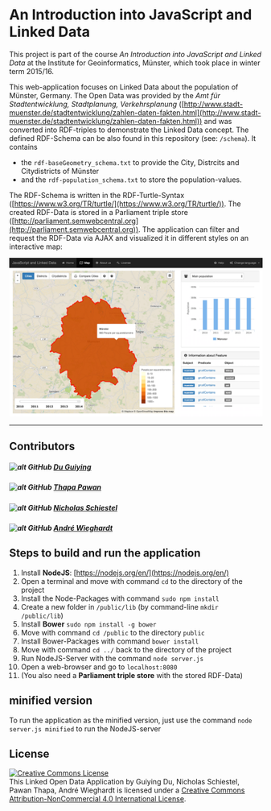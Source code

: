 # An Introduction into JavaScript and Linked Data

This project is part of the course *An Introduction into JavaScript and Linked Data* at the Institute for Geoinformatics, Münster, which took place in winter term 2015/16.<br>

This web-application focuses on Linked Data about the population of Münster, Germany. The Open Data was provided by the *Amt für Stadtentwicklung, Stadtplanung, Verkehrsplanung* ([http://www.stadt-muenster.de/stadtentwicklung/zahlen-daten-fakten.html](http://www.stadt-muenster.de/stadtentwicklung/zahlen-daten-fakten.html)) and was converted into RDF-triples to demonstrate the Linked Data concept. The defined RDF-Schema can be also found in this repository (see: `/schema`). It contains

* the `rdf-baseGeometry_schema.txt` to provide the City, Distrcits and Citydistricts of Münster
* and the `rdf-population_schema.txt` to store the population-values.

The RDF-Schema is written in the RDF-Turtle-Syntax ([https://www.w3.org/TR/turtle/](https://www.w3.org/TR/turtle/)). The created RDF-Data is stored in a Parliament triple store ([http://parliament.semwebcentral.org](http://parliament.semwebcentral.org)). The application can filter and request the RDF-Data via AJAX and visualized it in different styles on an interactive map:

![Application](public/img/overview.png)

***

## Contributors

##### ![alt GitHub](http://i.imgur.com/0o48UoR.png") [Du Guiying](https://github.com/robinhood747)
##### ![alt GitHub](http://i.imgur.com/0o48UoR.png") [Thapa Pawan](https://github.com/pawan100)
##### ![alt GitHub](http://i.imgur.com/0o48UoR.png") [Nicholas Schiestel](https://github.com/nicho90)
##### ![alt GitHub](http://i.imgur.com/0o48UoR.png") [André Wieghardt](https://github.com/AndreWieghardt)


## Steps to build and run the application

1. Install **NodeJS**: [https://nodejs.org/en/](https://nodejs.org/en/)
2. Open a terminal and move with command `cd` to the directory of the project
3. Install the Node-Packages with command `sudo npm install`
4. Create a new folder in `/public/lib` (by command-line `mkdir /public/lib`)
5. Install **Bower** `sudo npm install -g bower`
6. Move with command `cd /public` to the directory `public`
7. Install Bower-Packages with command `bower install`
8. Move with command `cd ../` back to the directory of the project
9. Run NodeJS-Server with the command `node server.js`
10. Open a web-browser and go to `localhost:8080`
11. (You also need a **Parliament triple store** with the stored RDF-Data)

## minified version
To run the application as the minified version, just use the command `node server.js minified` to run the NodeJS-server

## License
<a rel="license" href="http://creativecommons.org/licenses/by-nc/4.0/"><img alt="Creative Commons License" style="border-width:0" src="https://i.creativecommons.org/l/by-nc/4.0/88x31.png" /></a><br /><span xmlns:dct="http://purl.org/dc/terms/" property="dct:title">This Linked Open Data Application</span> by <span xmlns:cc="http://creativecommons.org/ns#" property="cc:attributionName">Guiying Du, Nicholas Schiestel, Pawan Thapa, André Wieghardt</span> is licensed under a <a rel="license" href="http://creativecommons.org/licenses/by-nc/4.0/">Creative Commons Attribution-NonCommercial 4.0 International License</a>.

